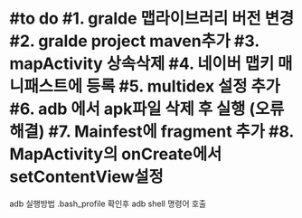 #to do 
#1. gralde 맵라이브러리 버전 변경 
#2. gralde project maven추가 
#3. mapActivity 상속삭제 
#4. 네이버 맵키 매니패스트에 등록
#5. multidex 설정 추가
#6. adb 에서 apk파일 삭제 후 실행 (오류해결)
#7. Mainfest에 fragment 추가
#8. MapActivity의 onCreate에서 setContentView설정 
=================
adb 실행방법 .bash_profile 확인후
adb shell 
명령어 호출 


